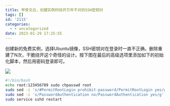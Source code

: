 ```yaml
---
title: 甲骨文云，创建实例时绕开万年不对的SSH密钥对
tags: []
id: '2115'
categories:
  - - uncategorized
date: 2023-01-29 17:25:55
---
```


创建新的免费实例，选择Ubuntu镜像，SSH密钥对在登录时一直不正确，删除重建了N次，干脆绕开这个奇怪的设计。按下图在最后的高级选项里添加如下的初始化脚本，然后用密码登录即可。

![](https://img-cdn.limour.top/i/2023/01/30/63d6ab6e72577.png)

```bash
#!/bin/bash
echo root:123456789 sudo chpasswd root
sudo sed -i 's/#PermitRootLogin prohibit-password/PermitRootLogin yes/g' /etc/ssh/sshd_config;
sudo sed -i 's/PasswordAuthentication no/PasswordAuthentication yes/g' /etc/ssh/sshd_config;
sudo service sshd restart
```